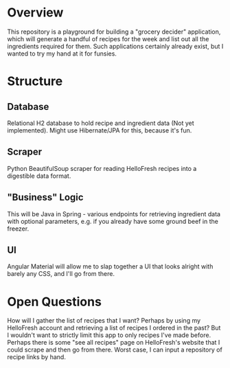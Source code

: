 # Overview
This repository is a playground for building a "grocery decider" application, which will generate a handful of recipes for the week and list out all the ingredients required for them. Such applications certainly already exist, but I wanted to try my hand at it for funsies.

# Structure
## Database
Relational H2 database to hold recipe and ingredient data (Not yet implemented). Might use Hibernate/JPA for this, because it's fun.
## Scraper
Python BeautifulSoup scraper for reading HelloFresh recipes into a digestible data format.
## "Business" Logic
This will be Java in Spring - various endpoints for retrieving ingredient data with optional parameters, e.g. if you already have some ground beef in the freezer.
## UI
Angular Material will allow me to slap together a UI that looks alright with barely any CSS, and I'll go from there.

# Open Questions
How will I gather the list of recipes that I want? Perhaps by using my HelloFresh account and retrieving a list of recipes I ordered in the past? But I wouldn't want to strictly limit this app to only recipes I've made before. Perhaps there is some "see all recipes" page on HelloFresh's website that I could scrape and then go from there. Worst case, I can input a repository of recipe links by hand.

